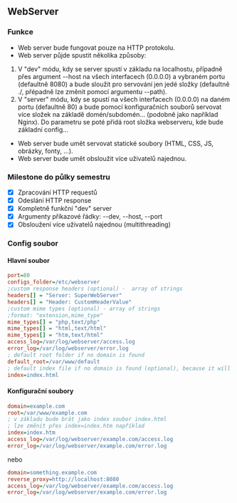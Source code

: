 ## WebServer

### Funkce
- Web server bude fungovat pouze na HTTP protokolu.
- Web server půjde spustit několika způsoby:
 1. V "dev" módu, kdy se server spustí v základu na localhostu, případně přes argument --host na všech interfacech (0.0.0.0) a vybraném portu (defaultně 8080) a bude sloužit pro servování jen jedé složky (defaultně ./, přépadně lze změnit pomocí argumentu --path).
 2. V "server" módu, kdy se spustí na všech interfacech (0.0.0.0) na daném portu (defaultně 80) a bude pomocí konfiguračních souborů servovat více složek na základě domén/subdomén... (podobně jako například Nginx). Do parametru se poté přidá root složka webserveru, kde bude základní config...
- Web server bude umět servovat statické soubory (HTML, CSS, JS, obrázky, fonty, ...).
- Web server bude umět obsloužit více uživatelů najednou.

### Milestone do půlky semestru
- [x] Zpracování HTTP requestů
- [x] Odeslání HTTP response
- [x] Kompletně funkční "dev" server 
- [x] Argumenty příkazové řádky: --dev, --host, --port
- [x] Obsloužení více uživatelů najednou (multithreading)

### Config soubor
#### Hlavní soubor
```INI
port=80
configs_folder=/etc/webserver
;custom response headers (optional) -  array of strings
headers[] = "Server: SuperWebServer"
headers[] = "Header: CustomHeaderValue"
;custom mime types (optional) - array of strings
;format: "extension,mime_type"
mime_types[] = "php,text/php"
mime_types[] = "html,text/html"
mime_types[] = "htm,text/html"
access_log=/var/log/webserver/access.log
error_log=/var/log/webserver/error.log
; default root folder if no domain is found
default_root=/var/www/default
; default index file if no domain is found (optional), because it will use index.html by default
index=index.html
```

#### Konfigurační soubory
```INI
domain=example.com
root=/var/www/example.com
; v základu bude brát jako index soubor index.html
; lze změnit přes index=index.htm například
index=index.htm
access_log=/var/log/webserver/example.com/access.log
error_log=/var/log/webserver/example.com/error.log
```

nebo

```INI
domain=something.example.com
reverse_proxy=http://localhost:8080
access_log=/var/log/webserver/example.com/access.log
error_log=/var/log/webserver/example.com/error.log
```

